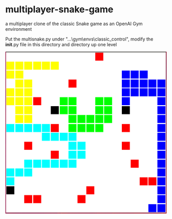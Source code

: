 # multiplayer-snake-game
a multiplayer clone of the classic Snake game as an OpenAI Gym environment 

Put the multisnake.py under "...\gym\envs\classic_control", modify the __init__.py file in this directory and directory up one level

![Screenshot of the Game](https://github.com/XuanC6/multiplayer-snake-game/blob/master/screenshot.PNG)
